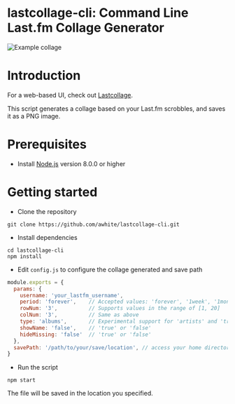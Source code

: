 # lastcollage-cli: Command Line Last.fm Collage Generator
![Example collage](https://lastcollage.io/images/6ae22bff075de478d971fa062f237e550fb3514c.webp "Example collage")

# Introduction
For a web-based UI, check out [Lastcollage](https://lastcollage.io).

This script generates a collage based on your Last.fm scrobbles, and saves it as a PNG image.


# Prerequisites
- Install [Node.js](https://nodejs.org/en/) version 8.0.0 or higher

# Getting started
- Clone the repository
```
git clone https://github.com/awhite/lastcollage-cli.git
```
- Install dependencies
```
cd lastcollage-cli
npm install
```
- Edit `config.js` to configure the collage generated and save path
```javascript
module.exports = {
  params: {
    username: 'your_lastfm_username',
    period: 'forever',    // Accepted values: 'forever', '1week', '1month', '3month', '6month', '1year'
    rowNum: '3',          // Supports values in the range of [1, 20]
    colNum: '3',          // Same as above
    type: 'albums',       // Experimental support for 'artists' and 'tracks' as well
    showName: 'false',    // 'true' or 'false'
    hideMissing: 'false'  // 'true' or 'false'
  },
  savePath: '/path/to/your/save/location', // access your home directory through process.env.HOME
}

```
- Run the script
```
npm start
```
  The file will be saved in the location you specified.
